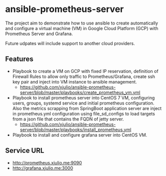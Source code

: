 # ansible-prometheus-server

The project aim to demonstrate how to use ansible to create automatically and configure a virtual machine (VM) in Google Cloud Platform (GCP) with Prometheus Server and Grafana.

Future udpates will include support to another cloud providers.

## Features

- Playbook to create a VM on GCP with fixed IP reservation, definition of Firewall Rules to allow only traffic to Prometheus/Grafana, create ssh key pair and inject into VM instance to ansible management. 
   * https://github.com/xjulio/ansible-prometheus-server/blob/master/playbooks/create_prometheus_vm.yml
- Playbook to install prometheus server into CentOS 7 VM, configuring users, groups, systemd service and initial prometheus configuration. Also the metrics scrapping from SpringBoot application server are inject in prometheus.yml configuration using file_sd_configs to load targets from a json file that contains the FQDN of jetty server.
   * https://github.com/xjulio/ansible-prometheus-server/blob/master/playbooks/install_prometheus.yml
- Playbook to install and configure grafana server into CentOS VM.

## Service URL

- http://prometheus.xjulio.me:9090
- http://grafana.xjulio.me:3000
